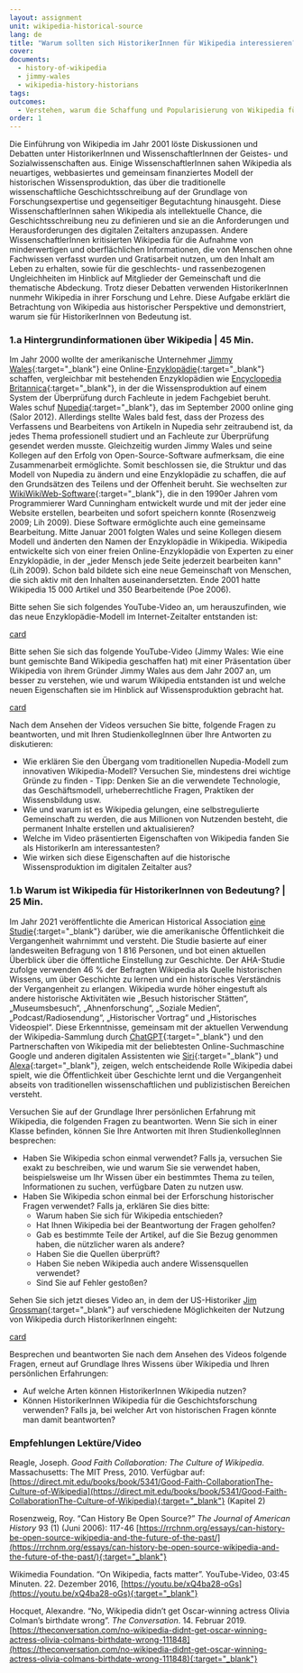 ```yaml
---
layout: assignment
unit: wikipedia-historical-source 
lang: de
title: "Warum sollten sich HistorikerInnen für Wikipedia interessieren? "
cover:
documents:
  - history-of-wikipedia
  - jimmy-wales
  - wikipedia-history-historians
tags:
outcomes: 
  - Verstehen, warum die Schaffung und Popularisierung von Wikipedia für HistorikerInnen von Bedeutung ist 
order: 1
---
```

Die Einführung von Wikipedia im Jahr 2001 löste Diskussionen und Debatten unter HistorikerInnen und WissenschaftlerInnen der Geistes- und Sozialwissenschaften aus. Einige WissenschaftlerInnen sahen Wikipedia als neuartiges, webbasiertes und gemeinsam finanziertes Modell der historischen Wissensproduktion, das über die traditionelle wissenschaftliche Geschichtsschreibung auf der Grundlage von Forschungsexpertise und gegenseitiger Begutachtung hinausgeht. Diese WissenschaftlerInnen sahen Wikipedia als intellektuelle Chance, die Geschichtsschreibung neu zu definieren und sie an die Anforderungen und Herausforderungen des digitalen Zeitalters anzupassen. Andere WissenschaftlerInnen kritisierten Wikipedia für die Aufnahme von minderwertigen und oberflächlichen Informationen, die von Menschen ohne Fachwissen verfasst wurden und Gratisarbeit nutzen, um den Inhalt am Leben zu erhalten, sowie für die geschlechts- und rassenbezogenen Ungleichheiten im Hinblick auf Mitglieder der Gemeinschaft und die thematische Abdeckung. Trotz dieser Debatten verwenden HistorikerInnen nunmehr Wikipedia in ihrer Forschung und Lehre. Diese Aufgabe erklärt die Betrachtung von Wikipedia aus historischer Perspektive und demonstriert, warum sie für HistorikerInnen von Bedeutung ist.

<!-- more -->

<!-- briefing-student -->

### 1.a Hintergrundinformationen über Wikipedia | 45 Min.
<!-- section-contents -->

Im Jahr 2000 wollte der amerikanische Unternehmer [Jimmy Wales](https://de.wikipedia.org/wiki/Jimmy_Wales){:target="_blank"} eine Online-[Enzyklopädie](https://de.wikipedia.org/wiki/Enzyklop%C3%A4die){:target="_blank"} schaffen, vergleichbar mit bestehenden Enzyklopädien wie [Encyclopedia Britannica](https://www.britannica.com/){:target="_blank"}, in der die Wissensproduktion auf einem System der Überprüfung durch Fachleute in jedem Fachgebiet beruht. Wales schuf [Nupedia](https://de.wikipedia.org/wiki/Nupedia){:target="_blank"}, das im September 2000 online ging (Salor 2012). Allerdings stellte Wales bald fest, dass der Prozess des Verfassens und Bearbeitens von Artikeln in Nupedia sehr zeitraubend ist, da jedes Thema professionell studiert und an Fachleute zur Überprüfung gesendet werden musste. Gleichzeitig wurden Jimmy Wales und seine Kollegen auf den Erfolg von Open-Source-Software aufmerksam, die eine Zusammenarbeit ermöglichte. Somit beschlossen sie, die Struktur und das Modell von Nupedia zu ändern und eine Enzyklopädie zu schaffen, die auf den Grundsätzen des Teilens und der Offenheit beruht. Sie wechselten zur [WikiWikiWeb-Software](https://de.wikipedia.org/wiki/Wiki_Wiki_Web){:target="_blank"}, die in den 1990er Jahren vom Programmierer Ward Cunningham entwickelt wurde und mit der jeder eine Website erstellen, bearbeiten und sofort speichern konnte (Rosenzweig 2009; Lih 2009). Diese Software ermöglichte auch eine gemeinsame Bearbeitung. Mitte Januar 2001 folgten Wales und seine Kollegen diesem Modell und änderten den Namen der Enzyklopädie in Wikipedia. Wikipedia entwickelte sich von einer freien Online-Enzyklopädie von Experten zu einer Enzyklopädie, in der „jeder Mensch jede Seite jederzeit bearbeiten kann" (Lih 2009). Schon bald bildete sich eine neue Gemeinschaft von Menschen, die sich aktiv mit den Inhalten auseinandersetzten. Ende 2001 hatte Wikipedia 15 000 Artikel und 350 Bearbeitende (Poe 2006).

Bitte sehen Sie sich folgendes YouTube-Video an, um herauszufinden, wie das neue Enzyklopädie-Modell im Internet-Zeitalter entstanden ist:

[card](history-of-wikipedia)

Bitte sehen Sie sich das folgende YouTube-Video (Jimmy Wales: Wie eine bunt gemischte Band Wikipedia geschaffen hat) mit einer Präsentation über Wikipedia von ihrem Gründer Jimmy Wales aus dem Jahr 2007 an, um besser zu verstehen, wie und warum Wikipedia entstanden ist und welche neuen Eigenschaften sie im Hinblick auf Wissensproduktion gebracht hat.

[card](jimmy-wales)
<!-- > “Jimmy Wales: how a ragtag band created Wikipedia.” YouTube video. 20:48 minutes [https://youtu.be/WQR0gx0QBZ4](https://youtu.be/WQR0gx0QBZ4){:target="_blank"}.--> 
 

Nach dem Ansehen der Videos versuchen Sie bitte, folgende Fragen zu beantworten, und mit Ihren StudienkollegInnen über Ihre Antworten zu diskutieren:
- Wie erklären Sie den Übergang vom traditionellen Nupedia-Modell zum innovativen Wikipedia-Modell? Versuchen Sie, mindestens drei wichtige Gründe zu finden - Tipp: Denken Sie an die verwendete Technologie, das Geschäftsmodell, urheberrechtliche Fragen, Praktiken der Wissensbildung usw.
- Wie und warum ist es Wikipedia gelungen, eine selbstregulierte Gemeinschaft zu werden, die aus Millionen von Nutzenden besteht, die permanent Inhalte erstellen und aktualisieren?
- Welche im Video präsentierten Eigenschaften von Wikipedia fanden Sie als HistorikerIn am interessantesten?
- Wie wirken sich diese Eigenschaften auf die historische Wissensproduktion im digitalen Zeitalter aus?


<!-- section -->

### 1.b Warum ist Wikipedia für HistorikerInnen von Bedeutung? | 25 Min.
<!-- section-contents -->

Im Jahr 2021 veröffentlichte die American Historical Association [eine Studie](https://www.historians.org/research-and-publications/perspectives-on-history/september-2021/a-snapshot-of-the-publics-views-on-history-national-poll-offers-valuable-insights-for-historians-and-advocates){:target="_blank"} darüber, wie die amerikanische Öffentlichkeit die Vergangenheit wahrnimmt und versteht. Die Studie basierte auf einer landesweiten Befragung von 1 816 Personen, und bot einen aktuellen Überblick über die öffentliche Einstellung zur Geschichte. Der AHA-Studie zufolge verwenden 46 % der Befragten Wikipedia als Quelle historischen Wissens, um über Geschichte zu lernen und ein historisches Verständnis der Vergangenheit zu erlangen. Wikipedia wurde höher eingestuft als andere historische Aktivitäten wie „Besuch historischer Stätten“, „Museumsbesuch“, „Ahnenforschung“, „Soziale Medien“, „Podcast/Radiosendung“, „Historischer Vortrag“ und „Historisches Videospiel“. Diese Erkenntnisse, gemeinsam mit der aktuellen Verwendung der Wikipedia-Sammlung durch [ChatGPT](https://de.wikipedia.org/wiki/ChatGPT){:target="_blank"} und den Partnerschaften von Wikipedia mit der beliebtesten Online-Suchmaschine Google und anderen digitalen Assistenten wie [Siri](https://de.wikipedia.org/wiki/Siri_(Software)){:target="_blank"} und [Alexa](https://de.wikipedia.org/wiki/Amazon_Alexa){:target="_blank"}, zeigen, welch entscheidende Rolle Wikipedia dabei spielt, wie die Öffentlichkeit über Geschichte lernt und die Vergangenheit abseits von traditionellen wissenschaftlichen und publizistischen Bereichen versteht.

Versuchen Sie auf der Grundlage Ihrer persönlichen Erfahrung mit Wikipedia, die folgenden Fragen zu beantworten. Wenn Sie sich in einer Klasse befinden, können Sie Ihre Antworten mit Ihren StudienkollegInnen besprechen:

- Haben Sie Wikipedia schon einmal verwendet? Falls ja, versuchen Sie exakt zu beschreiben, wie und warum Sie sie verwendet haben, beispielsweise um Ihr Wissen über ein bestimmtes Thema zu teilen, Informationen zu suchen, verfügbare Daten zu nutzen usw.
- Haben Sie Wikipedia schon einmal bei der Erforschung historischer Fragen verwendet? Falls ja, erklären Sie dies bitte:
  - Warum haben Sie sich für Wikipedia entschieden?
  - Hat Ihnen Wikipedia bei der Beantwortung der Fragen geholfen?
  - Gab es bestimmte Teile der Artikel, auf die Sie Bezug genommen haben, die nützlicher waren als andere?
  - Haben Sie die Quellen überprüft?
  - Haben Sie neben Wikipedia auch andere Wissensquellen verwendet?
  - Sind Sie auf Fehler gestoßen?

Sehen Sie sich jetzt dieses Video an, in dem der US-Historiker [Jim Grossman](https://www.historians.org/person/jim-grossman/){:target="_blank"} auf verschiedene Möglichkeiten der Nutzung von Wikipedia durch HistorikerInnen eingeht:

[card](wikipedia-history-historians)
<!-- Intelligent Channel. [“Wikipedia, history, and historians – Jim Grossman in INT’s ENLIGHTENMENT MINUTES.”](https://youtu.be/S-Yj7V6d54Q){:target="_blank"} YouTube video. 4:32 mins.-->   

Besprechen und beantworten Sie nach dem Ansehen des Videos folgende Fragen, erneut auf Grundlage Ihres Wissens über Wikipedia und Ihren persönlichen Erfahrungen:

- Auf welche Arten können HistorikerInnen Wikipedia nutzen?
- Können HistorikerInnen Wikipedia für die Geschichtsforschung verwenden? Falls ja, bei welcher Art von historischen Fragen könnte man damit beantworten?

<!-- section -->

### Empfehlungen Lektüre/Video
<!-- section-contents --> 
Reagle, Joseph. *Good Faith Collaboration: The Culture of Wikipedia*. Massachusetts: The MIT Press, 2010. 
Verfügbar auf: [https://direct.mit.edu/books/book/5341/Good-Faith-CollaborationThe-Culture-of-Wikipedia](https://direct.mit.edu/books/book/5341/Good-Faith-CollaborationThe-Culture-of-Wikipedia){:target="_blank"} (Kapitel 2)

Rosenzweig, Roy. “Can History Be Open Source?” *The Journal of American History* 93 (1) (Juni 2006): 117-46 [https://rrchnm.org/essays/can-history-be-open-source-wikipedia-and-the-future-of-the-past/](https://rrchnm.org/essays/can-history-be-open-source-wikipedia-and-the-future-of-the-past/){:target="_blank"} 

Wikimedia Foundation. “On Wikipedia, facts matter”. YouTube-Video, 03:45 Minuten. 22. Dezember 2016, [https://youtu.be/xQ4ba28-oGs](https://youtu.be/xQ4ba28-oGs){:target="_blank"} 

Hocquet, Alexandre. “No, Wikipedia didn’t get Oscar-winning actress Olivia Colman’s birthdate wrong”. *The Conversation*. 14. Februar 2019. [https://theconversation.com/no-wikipedia-didnt-get-oscar-winning-actress-olivia-colmans-birthdate-wrong-111848](https://theconversation.com/no-wikipedia-didnt-get-oscar-winning-actress-olivia-colmans-birthdate-wrong-111848){:target="_blank"}


<!-- briefing-teacher -->
